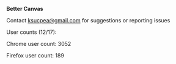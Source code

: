 <b>Better Canvas</b>

Contact ksucpea@gmail.com for suggestions or reporting issues

User counts (12/17):

Chrome user count: 3052

Firefox user count: 189
